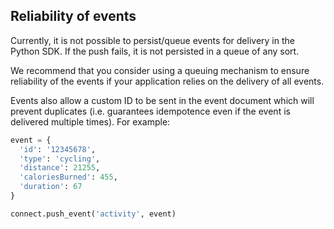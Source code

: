 ## Reliability of events

Currently, it is not possible to persist/queue events for delivery in the Python SDK. If the push fails, it is not persisted in a queue of any sort.

We recommend that you consider using a queuing mechanism to ensure reliability of the events if your application relies on the delivery of all events.

Events also allow a custom ID to be sent in the event document which will prevent duplicates (i.e. guarantees idempotence even if the event is delivered multiple times). For example:

```python
event = {
  'id': '12345678',
  'type': 'cycling',
  'distance': 21255,
  'caloriesBurned': 455,
  'duration': 67
}

connect.push_event('activity', event)
```
